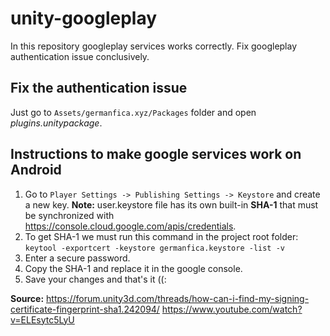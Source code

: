# unity-googleplay
In this repository googleplay services works correctly. Fix googleplay authentication issue conclusively.

## Fix the authentication issue
Just go to `Assets/germanfica.xyz/Packages` folder and open *plugins.unitypackage*.

## Instructions to make google services work on Android
1. Go to `Player Settings -> Publishing Settings -> Keystore` and create a new key. **Note:** user.keystore file has its own built-in **SHA-1** that must be synchronized with https://console.cloud.google.com/apis/credentials.
2. To get SHA-1 we must run this command in the project root folder:
`keytool -exportcert -keystore germanfica.keystore -list -v`
3. Enter a secure password.
4. Copy the SHA-1 and replace it in the google console.
5. Save your changes and that's it ((:

**Source:**
https://forum.unity3d.com/threads/how-can-i-find-my-signing-certificate-fingerprint-sha1.242094/
https://www.youtube.com/watch?v=ELEsytc5LyU